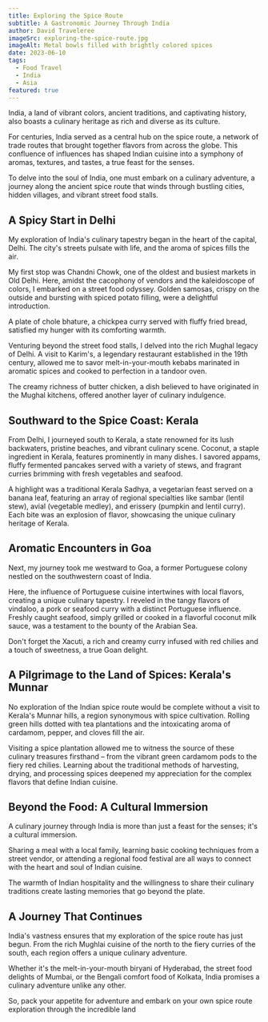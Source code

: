 ```yaml
---
title: Exploring the Spice Route
subtitle: A Gastronomic Journey Through India
author: David Traveleree
imageSrc: exploring-the-spice-route.jpg
imageAlt: Metal bowls filled with brightly colored spices
date: 2023-06-10
tags:
  - Food Travel
  - India
  - Asia
featured: true
---
```


India, a land of vibrant colors, ancient traditions, and captivating history, also boasts a culinary heritage as rich and diverse as its culture.

For centuries, India served as a central hub on the spice route, a network of trade routes that brought together flavors from across the globe. This confluence of influences has shaped Indian cuisine into a symphony of aromas, textures, and tastes, a true feast for the senses.

To delve into the soul of India, one must embark on a culinary adventure, a journey along the ancient spice route that winds through bustling cities, hidden villages, and vibrant street food stalls.

## A Spicy Start in Delhi

My exploration of India's culinary tapestry began in the heart of the capital, Delhi. The city's streets pulsate with life, and the aroma of spices fills the air.

My first stop was Chandni Chowk, one of the oldest and busiest markets in Old Delhi. Here, amidst the cacophony of vendors and the kaleidoscope of colors, I embarked on a street food odyssey. Golden samosas, crispy on the outside and bursting with spiced potato filling, were a delightful introduction.

A plate of chole bhature, a chickpea curry served with fluffy fried bread, satisfied my hunger with its comforting warmth.

Venturing beyond the street food stalls, I delved into the rich Mughal legacy of Delhi. A visit to Karim's, a legendary restaurant established in the 19th century, allowed me to savor melt-in-your-mouth kebabs marinated in aromatic spices and cooked to perfection in a tandoor oven.

The creamy richness of butter chicken, a dish believed to have originated in the Mughal kitchens, offered another layer of culinary indulgence.

## Southward to the Spice Coast: Kerala

From Delhi, I journeyed south to Kerala, a state renowned for its lush backwaters, pristine beaches, and vibrant culinary scene. Coconut, a staple ingredient in Kerala, features prominently in many dishes. I savored appams, fluffy fermented pancakes served with a variety of stews, and fragrant curries brimming with fresh vegetables and seafood.

A highlight was a traditional Kerala Sadhya, a vegetarian feast served on a banana leaf, featuring an array of regional specialties like sambar (lentil stew), avial (vegetable medley), and erissery (pumpkin and lentil curry). Each bite was an explosion of flavor, showcasing the unique culinary heritage of Kerala.

## Aromatic Encounters in Goa

Next, my journey took me westward to Goa, a former Portuguese colony nestled on the southwestern coast of India.

Here, the influence of Portuguese cuisine intertwines with local flavors, creating a unique culinary tapestry. I reveled in the tangy flavors of vindaloo, a pork or seafood curry with a distinct Portuguese influence. Freshly caught seafood, simply grilled or cooked in a flavorful coconut milk sauce, was a testament to the bounty of the Arabian Sea.

Don't forget the Xacuti, a rich and creamy curry infused with red chilies and a touch of sweetness, a true Goan delight.

## A Pilgrimage to the Land of Spices: Kerala's Munnar

No exploration of the Indian spice route would be complete without a visit to Kerala's Munnar hills, a region synonymous with spice cultivation. Rolling green hills dotted with tea plantations and the intoxicating aroma of cardamom, pepper, and cloves fill the air.

Visiting a spice plantation allowed me to witness the source of these culinary treasures firsthand – from the vibrant green cardamom pods to the fiery red chilies. Learning about the traditional methods of harvesting, drying, and processing spices deepened my appreciation for the complex flavors that define Indian cuisine.

## Beyond the Food: A Cultural Immersion

A culinary journey through India is more than just a feast for the senses; it's a cultural immersion.

Sharing a meal with a local family, learning basic cooking techniques from a street vendor, or attending a regional food festival are all ways to connect with the heart and soul of Indian cuisine.

The warmth of Indian hospitality and the willingness to share their culinary traditions create lasting memories that go beyond the plate.

## A Journey That Continues

India's vastness ensures that my exploration of the spice route has just begun. From the rich Mughlai cuisine of the north to the fiery curries of the south, each region offers a unique culinary adventure.

Whether it's the melt-in-your-mouth biryani of Hyderabad, the street food delights of Mumbai, or the Bengali comfort food of Kolkata, India promises a culinary adventure unlike any other.

So, pack your appetite for adventure and embark on your own spice route exploration through the incredible land

